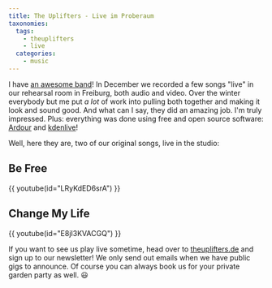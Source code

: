 ```yaml
---
title: The Uplifters - Live im Proberaum
taxonomies:
  tags:
    - theuplifters
    - live
  categories:
    - music
---
```


I have [an awesome band](https://theuplifters.de/)! In December we recorded a few songs "live" in our rehearsal room in Freiburg, both audio and video. Over the winter everybody but me put _a lot_ of work into pulling both together and making it look and sound good. And what can I say, they did an amazing job. I'm truly impressed. Plus: everything was done using free and open source software: [Ardour](https://ardour.org/) and [kdenlive](https://kdenlive.org/)!

Well, here they are, two of our original songs, live in the studio:

## Be Free

{{ youtube(id="LRyKdED6srA") }}

## Change My Life

{{ youtube(id="E8jI3KVACGQ") }}

If you want to see us play live sometime, head over to [theuplifters.de](https://theuplifters.de) and sign up to our newsletter! We only send out emails when we have public gigs to announce. Of course you can always book us for your private garden party as well. 😃

